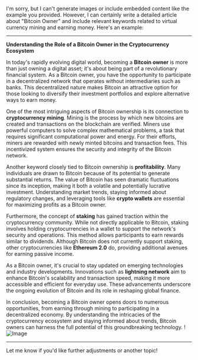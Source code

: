 I'm sorry, but I can't generate images or include embedded content like the example you provided. However, I can certainly write a detailed article about "Bitcoin Owner" and include relevant keywords related to virtual currency mining and earning money. Here's an example:

---

**Understanding the Role of a Bitcoin Owner in the Cryptocurrency Ecosystem**

In today's rapidly evolving digital world, becoming a **Bitcoin owner** is more than just owning a digital asset; it's about being part of a revolutionary financial system. As a Bitcoin owner, you have the opportunity to participate in a decentralized network that operates without intermediaries such as banks. This decentralized nature makes Bitcoin an attractive option for those looking to diversify their investment portfolios and explore alternative ways to earn money.

One of the most intriguing aspects of Bitcoin ownership is its connection to **cryptocurrency mining**. Mining is the process by which new bitcoins are created and transactions on the blockchain are verified. Miners use powerful computers to solve complex mathematical problems, a task that requires significant computational power and energy. For their efforts, miners are rewarded with newly minted bitcoins and transaction fees. This incentivized system ensures the security and integrity of the Bitcoin network.

Another keyword closely tied to Bitcoin ownership is **profitability**. Many individuals are drawn to Bitcoin because of its potential to generate substantial returns. The value of Bitcoin has seen dramatic fluctuations since its inception, making it both a volatile and potentially lucrative investment. Understanding market trends, staying informed about regulatory changes, and leveraging tools like **crypto wallets** are essential for maximizing profits as a Bitcoin owner.

Furthermore, the concept of **staking** has gained traction within the cryptocurrency community. While not directly applicable to Bitcoin, staking involves holding cryptocurrencies in a wallet to support the network's security and operations. This method allows participants to earn rewards similar to dividends. Although Bitcoin does not currently support staking, other cryptocurrencies like **Ethereum 2.0** do, providing additional avenues for earning passive income.

As a Bitcoin owner, it's crucial to stay updated on emerging technologies and industry developments. Innovations such as **lightning network** aim to enhance Bitcoin's scalability and transaction speed, making it more accessible and efficient for everyday use. These advancements underscore the ongoing evolution of Bitcoin and its role in reshaping global finance.

In conclusion, becoming a Bitcoin owner opens doors to numerous opportunities, from earning through mining to participating in a decentralized economy. By understanding the intricacies of the cryptocurrency ecosystem and staying informed about trends, Bitcoin owners can harness the full potential of this groundbreaking technology. !![Image](https://github.com/user-attachments/assets/b6e7b7a2-655e-4d44-8baa-20c566a3cb65)

--- 

Let me know if you'd like further adjustments or another topic!